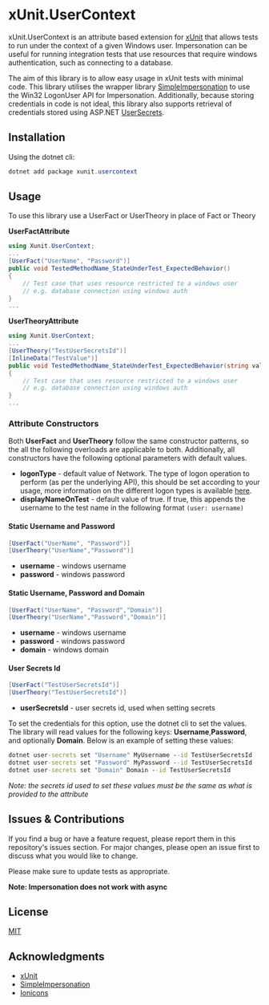 # xUnit.UserContext
xUnit.UserContext is an attribute based extension for [xUnit](https://github.com/xunit/xunit) that allows tests to run under the context of a given Windows user. Impersonation can be useful for running integration tests that use resources that require windows authentication, such as connecting to a database.

The aim of this library is to allow easy usage in xUnit tests with minimal code. This library utilises the wrapper library [SimpleImpersonation](https://github.com/mj1856/SimpleImpersonation) to use the Win32 LogonUser API for Impersonation. Additionally, because storing credentials in code is not ideal, this library also supports retrieval of credentials stored using ASP.NET [UserSecrets](https://docs.microsoft.com/en-us/aspnet/core/security/app-secrets?view=aspnetcore-2.2&tabs=windows).

## Installation

Using the dotnet cli:

```powershell
dotnet add package xunit.usercontext
```

## Usage

To use this library use a UserFact or UserTheory in place of Fact or Theory

**UserFactAttribute** 

```C#
using Xunit.UserContext;
...
[UserFact("UserName", "Password")]
public void TestedMethodName_StateUnderTest_ExpectedBehavior()
{
    // Test case that uses resource restricted to a windows user
    // e.g. database connection using windows auth
}
...
```

**UserTheoryAttribute**

```C#
using Xunit.UserContext;
...
[UserTheory("TestUserSecretsId")]
[InlineData("TestValue")]
public void TestedMethodName_StateUnderTest_ExpectedBehavior(string value)
{
    // Test case that uses resource restricted to a windows user
    // e.g. database connection using windows auth
}
...
```

### Attribute Constructors

Both **UserFact** and **UserTheory** follow the same constructor patterns, so the all the following overloads are applicable to both. Additionally, all constructors have the following optional parameters with default values.

- **logonType** - default value of Network. The type of logon operation to perform (as per the underlying API), this should be set according to your usage, more information on the different logon types is available [here](https://docs.microsoft.com/en-au/windows/desktop/api/winbase/nf-winbase-logonusera). 
- **displayNameOnTest**  - default value of true. If true, this appends the username to the test name in the following format 
  `(user: username)`

#### **Static Username and Password**

```C#
[UserFact("UserName", "Password")]   
[UserTheory("UserName","Password")]
```

- **username** - windows username
- **password** - windows password

#### **Static Username, Password and Domain**

```C#
[UserFact("UserName", "Password","Domain")] 
[UserTheory("UserName","Password","Domain")]
```

- **username** - windows username
- **password** - windows password
- **domain** - windows domain

#### **User Secrets Id** 

```C#
[UserFact("TestUserSecretsId")]
[UserTheory("TestUserSecretsId")]
```

* **userSecretsId** - user secrets id, used when setting secrets

To set the credentials for this option, use the dotnet cli to set the values. The library will read values for the following keys: **Username**,**Password**, and optionally **Domain**. Below is an example of setting these values:

```cmd
dotnet user-secrets set "Username" MyUsername --id TestUserSecretsId
dotnet user-secrets set "Password" MyPassword --id TestUserSecretsId
dotnet user-secrets set "Domain" Domain --id TestUserSecretsId
```

*Note: the secrets id used to set these values must be the same as what is provided to the attribute*

## Issues & Contributions

If you find a bug or have a feature request, please report them in this repository's issues section. For major changes, please open an issue first to discuss what you would like to change.

Please make sure to update tests as appropriate.

**Note: Impersonation does not work with async**

## License
[MIT](https://choosealicense.com/licenses/mit/)

## Acknowledgments

-  [xUnit](https://github.com/xunit/xunit)
- [SimpleImpersonation](https://github.com/mj1856/SimpleImpersonation) 
- [Ionicons](https://github.com/ionic-team/ionicons)
